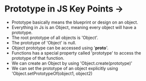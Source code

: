 # Prototype in JS Key Points ->
- Prototype basically means the blueprint or design on an object.
- Everything in Js is an Object, meaning every object will have a prototype.
- The root prototype of all objects is 'Object'.
- The prototype of 'Object' is null.
- Object prototype can be accessed using '__proto__'.
- Functions has a special property called 'prototype' to access the prototype of that function.
- We can create an Object by using 'Object.create(prototype)'
- We can set the prototype of an object explicitly using 'Object.setPrototypeOf(object1, object2)
